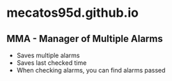 # mecatos95d.github.io

## MMA - Manager of Multiple Alarms

* Saves multiple alarms
* Saves last checked time
* When checking alarms, you can find alarms passed
